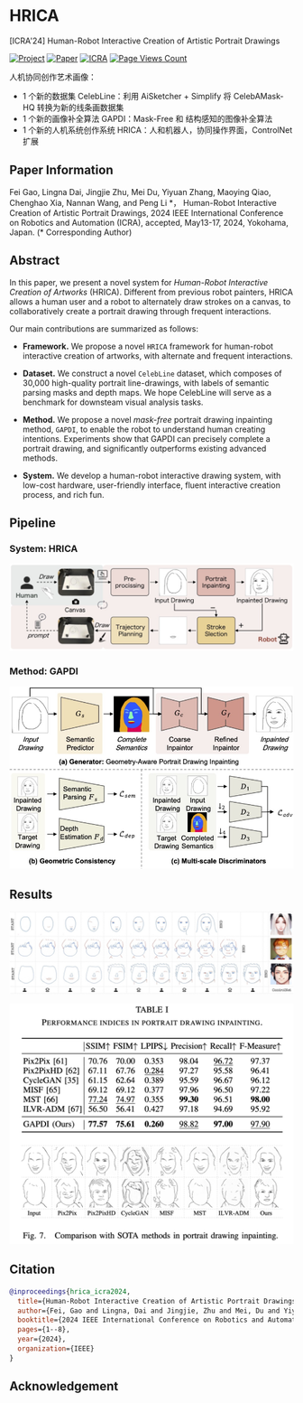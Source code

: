 # HRICA
[ICRA'24] Human-Robot Interactive Creation of Artistic Portrait Drawings

[![Project](https://img.shields.io/badge/Project-ongoing-green.svg)](https://github.com/fei-aiart/HRICA/)
[![Paper](https://img.shields.io/badge/Paper-accepted-b31b1b.svg)]()
[![ICRA](https://img.shields.io/badge/ICRA-2024-blue)]()
[![Page Views Count](https://badges.toozhao.com/badges/01HK9CDZTS7T8NVHKHGJB3QZSZ/green.svg)](https://badges.toozhao.com/stats/01HK9CDZTS7T8NVHKHGJB3QZSZ "Get your own page views count badge on badges.toozhao.com")

人机协同创作艺术画像：
- 1 个新的数据集 CelebLine：利用 AiSketcher + Simplify 将 CelebAMask-HQ 转换为新的线条画数据集
- 1 个新的画像补全算法 GAPDI：Mask-Free 和 结构感知的图像补全算法
- 1 个新的人机系统创作系统 HRICA：人和机器人，协同操作界面，ControlNet扩展

## Paper Information

Fei Gao, Lingna Dai, Jingjie Zhu, Mei Du, Yiyuan Zhang, Maoying Qiao, Chenghao Xia, Nannan Wang, and Peng Li \*，
Human-Robot Interactive Creation of Artistic Portrait Drawings, 
2024 IEEE International Conference on Robotics and Automation (ICRA), accepted, May13-17, 2024, Yokohama, Japan. 
(\* Corresponding Author)

## Abstract

In this paper, we present a novel system for *Human-Robot Interactive Creation of Artworks* (HRICA). Different from previous robot painters, HRICA allows a human user and a robot to alternately draw strokes on a canvas, to collaboratively create a portrait drawing through frequent interactions. 

Our main contributions are summarized as follows:

- **Framework.** We propose a novel `HRICA` framework for human-robot interactive creation of artworks, with alternate and frequent interactions.  

- **Dataset.** We construct a novel `CelebLine` dataset, which composes of 30,000 high-quality portrait line-drawings, with labels of semantic parsing masks and depth maps. We hope CelebLine will serve as a benchmark for downsteam visual analysis tasks. 

- **Method.** We propose a novel *mask-free* portrait drawing inpainting method, `GAPDI`, to enable the robot to understand human creating intentions. Experiments show that GAPDI can precisely complete a portrait drawing, and significantly outperforms existing advanced methods.

- **System.** We develop a human-robot interactive drawing system, with low-cost hardware, user-friendly interface, fluent interactive creation process, and rich fun.


## Pipeline

### System: HRICA
![HRICA](./HRICA.jpg)

### Method: GAPDI 
![GAPDI](./GAPDI.jpg)


## Results
![Results_HRICA](./results_HRICA.jpg)

![Results_inpainting](./results_inpainting.png)


## Citation
```bib
@inproceedings{hrica_icra2024,
  title={Human-Robot Interactive Creation of Artistic Portrait Drawings},
  author={Fei, Gao and Lingna, Dai and Jingjie, Zhu and Mei, Du and Yiyuan, Zhang and Maoying, Qiao and Chenghao, Xia and Nannan, Wang and Peng, Li},
  booktitle={2024 IEEE International Conference on Robotics and Automation (ICRA)},
  pages={1--8},
  year={2024},
  organization={IEEE}
}

``` 

## Acknowledgement
